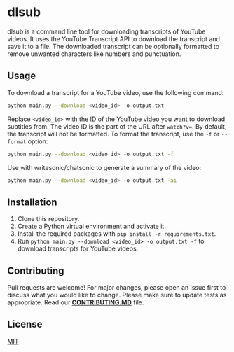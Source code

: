 # dlsub

dlsub is a command line tool for downloading transcripts of YouTube videos. It uses the YouTube Transcript API to download the transcript and save it to a file. The downloaded transcript can be optionally formatted to remove unwanted characters like numbers and punctuation.

## Usage

To download a transcript for a YouTube video, use the following command:

```bash
python main.py --download <video_id> -o output.txt
```

Replace `<video_id>` with the ID of the YouTube video you want to download subtitles from. The video ID is the part of the URL after `watch?v=`. By default, the transcript will not be formatted. To format the transcript, use the `-f` or `--format` option:

```bash
python main.py --download <video_id> -o output.txt -f
```

Use with writesonic/chatsonic to generate a summary of the video:

```bash
python main.py --download <video_id> -o output.txt -ai
```

## Installation

1. Clone this repository.
2. Create a Python virtual environment and activate it.
3. Install the required packages with `pip install -r requirements.txt`.
4. Run `python main.py --download <video_id> -o output.txt -f` to download transcripts for YouTube videos.

## Contributing

Pull requests are welcome! For major changes, please open an issue first to discuss what you would like to change. Please make sure to update tests as appropriate. Read our **[CONTRIBUTING.MD](https://github.com/lobocode/dlsub/blob/main/CONTRIBUTING.MD)** file.

## License

[MIT](https://choosealicense.com/licenses/mit/)
